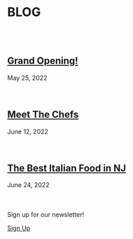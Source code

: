 # **BLOG**
<br><br>
## [Grand Opening!](https://jdj25.github.io/team-c-final-group/blog/blog-post-1)

May 25, 2022
<br><br><br>

## [Meet The Chefs](https://jdj25.github.io/team-c-final-group/blog/blog-post-2)

June 12, 2022
<br><br><br>

## [The Best Italian Food in NJ](https://jdj25.github.io/team-c-final-group/blog/blog-post-3)

June 24, 2022
<br><br><br>
<br>
Sign up for our newsletter!

[Sign Up](https://jdj25.github.io/team-c-final-group/subscribe)
